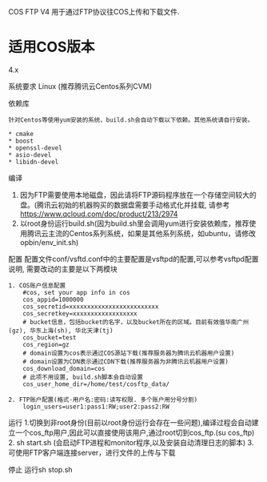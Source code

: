 COS FTP V4 用于通过FTP协议往COS上传和下载文件.

# 适用COS版本
4.x 

系统要求
    Linux (推荐腾讯云Centos系列CVM)

依赖库

    针对Centos等使用yum安装的系统，build.sh会自动下载以下依赖。其他系统请自行安装。

    * cmake
    * boost
    * openssl-devel
    * asio-devel
    * libidn-devel

编译

1. 因为FTP需要使用本地磁盘，因此请将FTP源码程序放在一个存储空间较大的盘。(腾讯云初始的机器购买的数据盘需要手动格式化并挂载,
请参考 https://www.qcloud.com/doc/product/213/2974
2. 以root身份运行build.sh(因为build.sh里会调用yum进行安装依赖库，推荐使用腾讯云主流的Centos系列系统，如果是其他系列系统，如ubuntu，请修改opbin/env_init.sh)

配置
    配置文件conf/vsftd.conf中的主要配置是vsftpd的配置,可以参考vsftpd配置说明, 需要改动的主要是以下两模块

    1. COS账户信息配置
        #cos, set your app info in cos                                                   
        cos_appid=1000000                                                   
        cos_secretid=xxxxxxxxxxxxxxxxxxxxxxxxx                              
        cos_secretkey=xxxxxxxxxxxxxxxxxx 
        # bucket信息，包括bucket的名字，以及bucket所在的区域。目前有效值华南广州(gz), 华东上海(sh), 华北天津(tj)
        cos_bucket=test                                                     
        cos_region=gz
        # domain设置为cos表示通过COS源站下载(推荐服务器为腾讯云机器用户设置)
        # domain设置为CDN表示通过CDN下载(推荐服务器为非腾讯云机器用户设置)
        cos_download_domain=cos                                             
        # 此项不用设置, build.sh脚本会自动设置
        cos_user_home_dir=/home/test/cosftp_data/                                        

    2. FTP账户配置(格式-用户名:密码:读写权限. 多个账户用分号分割)
        login_users=user1:pass1:RW;user2:pass2:RW

运行
    1.切换到非root身份(目前以root身份运行会存在一些问题),编译过程会自动建立一个cos_ftp用户,因此可以直接使用该用户,通过root切到cos_ftp.(su cos_ftp)
    2. sh start.sh (会启动FTP进程和monitor程序,以及安装自动清理日志的脚本)
    3. 可使用FTP客户端连接server，进行文件的上传与下载

停止
    运行sh stop.sh
